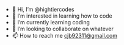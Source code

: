 - 👋 Hi, I’m @hightiercodes
- 👀 I’m interested in learning how to code
- 🌱 I’m currently learning coding
- 💞️ I’m looking to collaborate on whatever
- 📫 How to reach me cjb92311@gmail.com

<!---
hightiercodes/hightiercodes is a ✨ special ✨ repository because its `README.md` (this file) appears on your GitHub profile.
You can click the Preview link to take a look at your changes.
--->
